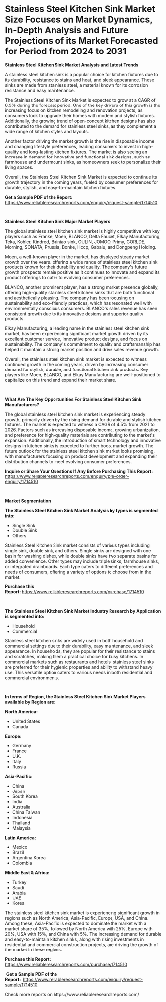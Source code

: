 <p><h1>Stainless Steel Kitchen Sink Market Size Focuses on Market Dynamics, In-Depth Analysis and Future Projections of its Market Forecasted for Period from 2024 to 2031</h1></p><p><strong>Stainless Steel Kitchen Sink Market Analysis and Latest Trends</strong></p>
<p><p>A stainless steel kitchen sink is a popular choice for kitchen fixtures due to its durability, resistance to stains and heat, and sleek appearance. These sinks are made from stainless steel, a material known for its corrosion resistance and easy maintenance. </p><p>The Stainless Steel Kitchen Sink Market is expected to grow at a CAGR of 8.9% during the forecast period. One of the key drivers of this growth is the increasing focus on kitchen remodeling and renovation projects, as consumers look to upgrade their homes with modern and stylish fixtures. Additionally, the growing trend of open-concept kitchen designs has also contributed to the demand for stainless steel sinks, as they complement a wide range of kitchen styles and layouts.</p><p>Another factor driving the market growth is the rise in disposable income and changing lifestyle preferences, leading consumers to invest in high-quality and long-lasting kitchen fixtures. The market is also seeing an increase in demand for innovative and functional sink designs, such as farmhouse and undermount sinks, as homeowners seek to personalize their living spaces.</p><p>Overall, the Stainless Steel Kitchen Sink Market is expected to continue its growth trajectory in the coming years, fueled by consumer preferences for durable, stylish, and easy-to-maintain kitchen fixtures.</p></p>
<p><strong>Get a Sample PDF of the Report:&nbsp;</strong> <a href="https://www.reliableresearchreports.com/enquiry/request-sample/1714510">https://www.reliableresearchreports.com/enquiry/request-sample/1714510</a></p>
<p>&nbsp;</p>
<p><strong>Stainless Steel Kitchen Sink Major Market Players</strong></p>
<p><p>The global stainless steel kitchen sink market is highly competitive with key players such as Franke, Moen, BLANCO, Delta Faucet, Elkay Manufacturing, Teka, Kohler, Kindred, Bainiao sink, OULIN, JOMOO, Primy, GORLDE, Morning, SONATA, Prussia, Bonke, Hccp, Gabalu, and Dongpeng Holding.</p><p>Moen, a well-known player in the market, has displayed steady market growth over the years, offering a wide range of stainless steel kitchen sink products known for their durability and quality. The company's future growth prospects remain positive as it continues to innovate and expand its product offerings to cater to evolving consumer preferences.</p><p>BLANCO, another prominent player, has a strong market presence globally, offering high-quality stainless steel kitchen sinks that are both functional and aesthetically pleasing. The company has been focusing on sustainability and eco-friendly practices, which has resonated well with environmentally conscious consumers. BLANCO's sales revenue has seen consistent growth due to its innovative designs and superior quality products.</p><p>Elkay Manufacturing, a leading name in the stainless steel kitchen sink market, has been experiencing significant market growth driven by its excellent customer service, innovative product designs, and focus on sustainability. The company's commitment to quality and craftsmanship has helped it maintain a strong market position and drive sales revenue growth.</p><p>Overall, the stainless steel kitchen sink market is expected to witness continued growth in the coming years, driven by increasing consumer demand for stylish, durable, and functional kitchen sink products. Key players like Moen, BLANCO, and Elkay Manufacturing are well-positioned to capitalize on this trend and expand their market share.</p></p>
<p>&nbsp;</p>
<p><strong>What Are The Key Opportunities For Stainless Steel Kitchen Sink Manufacturers?</strong></p>
<p><p>The global stainless steel kitchen sink market is experiencing steady growth, primarily driven by the rising demand for durable and stylish kitchen fixtures. The market is expected to witness a CAGR of 4.5% from 2021 to 2026. Factors such as increasing disposable income, growing urbanization, and preference for high-quality materials are contributing to the market's expansion. Additionally, the introduction of smart technology and innovative designs in kitchen sinks is expected to further boost market growth. The future outlook for the stainless steel kitchen sink market looks promising, with manufacturers focusing on product development and expanding their distribution channels to meet evolving consumer preferences.</p></p>
<p><strong>Inquire or Share Your Questions If Any Before Purchasing This Report:</strong> <a href="https://www.reliableresearchreports.com/enquiry/pre-order-enquiry/1714510">https://www.reliableresearchreports.com/enquiry/pre-order-enquiry/1714510</a></p>
<p>&nbsp;</p>
<p><strong>Market Segmentation</strong></p>
<p><strong>The Stainless Steel Kitchen Sink Market Analysis by types is segmented into:</strong></p>
<p><ul><li>Single Sink</li><li>Double Sink</li><li>Others</li></ul></p>
<p><p>Stainless Steel Kitchen Sink market consists of various types including single sink, double sink, and others. Single sinks are designed with one basin for washing dishes, while double sinks have two separate basins for added convenience. Other types may include triple sinks, farmhouse sinks, or integrated drainboards. Each type caters to different preferences and needs of consumers, offering a variety of options to choose from in the market.</p></p>
<p><strong>Purchase this Report:&nbsp;</strong><a href="https://www.reliableresearchreports.com/purchase/1714510">https://www.reliableresearchreports.com/purchase/1714510</a></p>
<p>&nbsp;</p>
<p><strong>The Stainless Steel Kitchen Sink Market Industry Research by Application is segmented into:</strong></p>
<p><ul><li>Household</li><li>Commercial</li></ul></p>
<p><p>Stainless steel kitchen sinks are widely used in both household and commercial settings due to their durability, easy maintenance, and sleek appearance. In households, they are popular for their resistance to stains and scratches, making them a practical choice for busy kitchens. In commercial markets such as restaurants and hotels, stainless steel sinks are preferred for their hygienic properties and ability to withstand heavy use. This versatile option caters to various needs in both residential and commercial environments.</p></p>
<p>&nbsp;</p>
<p><strong>In terms of Region, the Stainless Steel Kitchen Sink Market Players available by Region are:</strong></p>
<p>
    <p> <strong> North America: </strong>
        <ul>
            <li>United States</li>
            <li>Canada</li>
        </ul>
        </p> 
    <p> <strong> Europe: </strong>
        <ul>
            <li>Germany</li>
            <li>France</li>
            <li>U.K.</li>
            <li>Italy</li>
            <li>Russia</li>
        </ul>
        </p> 
    <p> <strong> Asia-Pacific: </strong>
        <ul>
            <li>China</li>
            <li>Japan</li>
            <li>South Korea</li>
            <li>India</li>
            <li>Australia</li>
            <li>China Taiwan</li>
            <li>Indonesia</li>
            <li>Thailand</li>
            <li>Malaysia</li>
        </ul>
        </p> 
    <p> <strong> Latin America: </strong>
        <ul>
            <li>Mexico</li>
            <li>Brazil</li>
            <li>Argentina Korea</li>
            <li>Colombia</li>
        </ul>
        </p> 
    <p> <strong> Middle East & Africa: </strong>
        <ul>
            <li>Turkey</li>
            <li>Saudi</li>
            <li>Arabia</li>
            <li>UAE</li>
            <li>Korea</li>
        </ul>
    </p>
    </p>
<p><p>The stainless steel kitchen sink market is experiencing significant growth in regions such as North America, Asia-Pacific, Europe, USA, and China. Among these, Asia-Pacific is expected to dominate the market with a market share of 35%, followed by North America with 25%, Europe with 20%, USA with 15%, and China with 5%. The increasing demand for durable and easy-to-maintain kitchen sinks, along with rising investments in residential and commercial construction projects, are driving the growth of the market in these regions.</p></p>
<p><strong>Purchase this Report: </strong><a href="https://www.reliableresearchreports.com/purchase/1714510">https://www.reliableresearchreports.com/purchase/1714510</a></p>
<p>&nbsp;<strong>Get a Sample PDF of the Report:&nbsp;&nbsp;</strong><a href="https://www.reliableresearchreports.com/enquiry/request-sample/1714510">https://www.reliableresearchreports.com/enquiry/request-sample/1714510</a></p>
<p><strong></strong></p>
<p>Check more reports on https://www.reliableresearchreports.com/</p>
